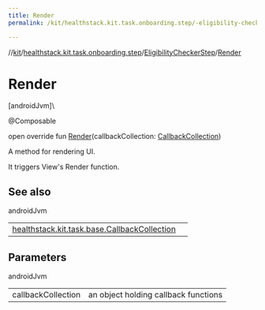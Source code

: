```yaml
---
title: Render
permalink: /kit/healthstack.kit.task.onboarding.step/-eligibility-checker-step/-render.html

---
```

//[kit](/kit.html)/[healthstack.kit.task.onboarding.step](../index.html)/[EligibilityCheckerStep](index.html)/[Render](-render.html)



# Render



[androidJvm]\




@Composable



open override fun [Render](-render.html)(callbackCollection: [CallbackCollection](../../healthstack.kit.task.base/-callback-collection/index.html))



A method for rendering UI.



It triggers View's Render function.



## See also


androidJvm

| | |
|---|---|
| [healthstack.kit.task.base.CallbackCollection](../../healthstack.kit.task.base/-callback-collection/index.html) |  |



## Parameters


androidJvm

| | |
|---|---|
| callbackCollection | an object holding callback functions |




